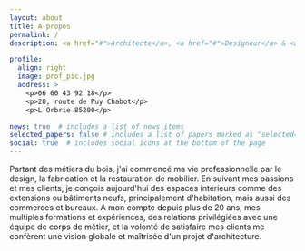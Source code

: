 ```yaml
---
layout: about
title: A-propos
permalink: /
description: <a href="#">Architecte</a>, <a href="#">Designeur</a> & <a href="#">Professeur</a>.

profile:
  align: right
  image: prof_pic.jpg
  address: >
    <p>06 60 43 92 18</p>
    <p>28, route de Puy Chabot</p>
    <p>L'Orbrie 85200</p>

news: true  # includes a list of news items
selected_papers: false # includes a list of papers marked as "selected={true}"
social: true  # includes social icons at the bottom of the page
---
```


Partant des métiers du bois, j'ai commencé ma vie professionnelle par le design, la fabrication et la restauration de mobilier. En suivant mes passions et mes clients, je conçois aujourd'hui des espaces intérieurs comme des extensions ou bâtiments neufs, principalement d'habitation, mais aussi des commerces et bureaux.
A mon compte depuis plus de 20 ans, mes multiples formations et expériences, des relations privilégiées avec une équipe de corps de métier, et la volonté de satisfaire mes clients me confèrent une vision globale et maîtrisée d'un projet d'architecture.

<!-- Write your biography here. Tell the world about yourself. Link to your favorite [subreddit](http://reddit.com){:target="\_blank"}. You can put a picture in, too. The code is already in, just name your picture `prof_pic.jpg` and put it in the `img/` folder.

Put your address / P.O. box / other info right below your picture. You can also disable any these elements by editing `profile` property of the YAML header of your `_pages/about.md`. Edit `_bibliography/papers.bib` and Jekyll will render your [publications page](/al-folio/publications/) automatically.

Link to your social media connections, too. This theme is set up to use [Font Awesome icons](http://fortawesome.github.io/Font-Awesome/){:target="\_blank"} and [Academicons](https://jpswalsh.github.io/academicons/){:target="\_blank"}, like the ones below. Add your Facebook, Twitter, LinkedIn, Google Scholar, or just disable all of them.
 -->